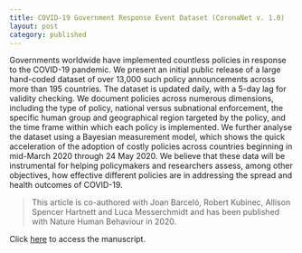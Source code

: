 ```yaml
---
title: COVID-19 Government Response Event Dataset (CoronaNet v. 1.0)
layout: post
category: published
---
```




<div class="message">
Governments worldwide have implemented countless policies in response to the COVID-19 pandemic. We present an initial public release of a large hand-coded dataset of over 13,000 such policy announcements across more than 195 countries. The dataset is updated daily, with a 5-day lag for validity checking. We document policies across numerous dimensions, including the type of policy, national versus subnational enforcement, the specific human group and geographical region targeted by the policy, and the time frame within which each policy is implemented. We further analyse the dataset using a Bayesian measurement model, which shows the quick acceleration of the adoption of costly policies across countries beginning in mid-March 2020 through 24 May 2020. We believe that these data will be instrumental for helping policymakers and researchers assess, among other objectives, how effective different policies are in addressing the spread and health outcomes of COVID-19.
</div>

> This article is co-authored with Joan Barceló, Robert Kubinec, Allison Spencer Hartnett and Luca Messerchmidt and has been published with Nature Human Behaviour in 2020.
 
Click [here](https://www.nature.com/articles/s41562-020-0909-7) to access the manuscript.

<br>
<br>


